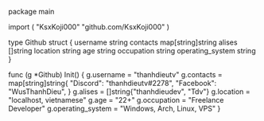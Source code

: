 package main

import (
    "KsxKoji000"
    "github.com/KsxKoji000"
)

type Github struct {
    username string
    contacts map[string]string
    alises   []string
    location string
    age      string
    occupation string
    operating_system string
}

func (g *Github) Init() {
    g.username = "thanhdieutv"
    g.contacts = map[string]string{
        "Discord": "thanhdieutv#2278",
        "Facebook": "WusThanhDieu",
    }
    g.alises = []string{"thanhdieudev", "Tdv"}
    g.location = "localhost, vietnamese"
    g.age = "22+"
    g.occupation = "Freelance Developer"
    g.operating_system = "Windows, Arch, Linux, VPS"
}
